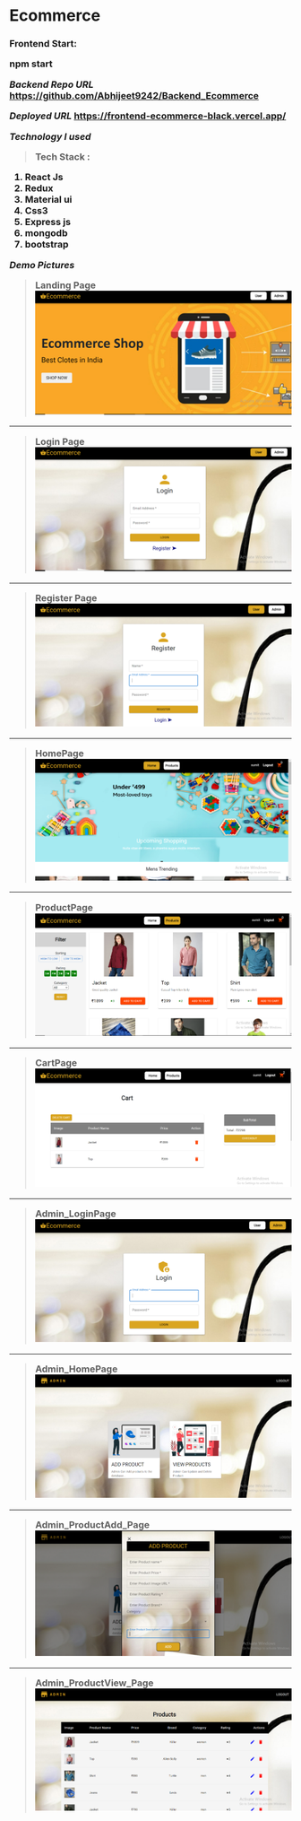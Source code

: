 <h1>Ecommerce
<h3>Frontend Start:
<p>npm start

<br/>

**_Backend Repo URL_**
https://github.com/Abhijeet9242/Backend_Ecommerce

**_Deployed URL_**
https://frontend-ecommerce-black.vercel.app/


**_Technology I used_**

> Tech Stack :

1. React Js
2. Redux
3. Material ui
4. Css3
5. Express js
6. mongodb
7. bootstrap

**_Demo Pictures_**


> Landing Page
> ![login](https://github.com/Abhijeet9242/Frontend_Ecommerce/blob/master/src/ReadmeFile_Images/LandingPage.png)

---

> Login Page
> ![login](https://github.com/Abhijeet9242/Frontend_Ecommerce/blob/master/src/ReadmeFile_Images/LoginPage.png)

---

> Register Page
> ![login](https://github.com/Abhijeet9242/Frontend_Ecommerce/blob/master/src/ReadmeFile_Images/RegisterPage.png)

---

> HomePage
> ![login](https://github.com/Abhijeet9242/Frontend_Ecommerce/blob/master/src/ReadmeFile_Images/HomePage.png)

---

> ProductPage
> ![login](https://github.com/Abhijeet9242/Frontend_Ecommerce/blob/master/src/ReadmeFile_Images/ProductPage.png)

---

> CartPage
> ![login](https://github.com/Abhijeet9242/Frontend_Ecommerce/blob/master/src/ReadmeFile_Images/CartPage.png)

---

> Admin_LoginPage
> ![login](https://github.com/Abhijeet9242/Frontend_Ecommerce/blob/master/src/ReadmeFile_Images/Admin_LoginPage.png)

---

> Admin_HomePage
> ![login](https://github.com/Abhijeet9242/Frontend_Ecommerce/blob/master/src/ReadmeFile_Images/Admin_Homepage.png)

---

> Admin_ProductAdd_Page
> ![login](https://github.com/Abhijeet9242/Frontend_Ecommerce/blob/master/src/ReadmeFile_Images/Admin_ProductAdd.png)

---

> Admin_ProductView_Page
> ![login](https://github.com/Abhijeet9242/Frontend_Ecommerce/blob/master/src/ReadmeFile_Images/Admin_ProductView.png)

